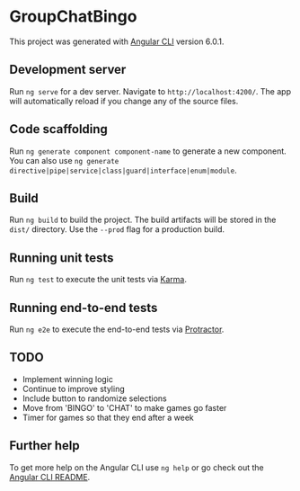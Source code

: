 # GroupChatBingo

This project was generated with [Angular CLI](https://github.com/angular/angular-cli) version 6.0.1.

## Development server

Run `ng serve` for a dev server. Navigate to `http://localhost:4200/`. The app will automatically reload if you change any of the source files.

## Code scaffolding

Run `ng generate component component-name` to generate a new component. You can also use `ng generate directive|pipe|service|class|guard|interface|enum|module`.

## Build

Run `ng build` to build the project. The build artifacts will be stored in the `dist/` directory. Use the `--prod` flag for a production build.

## Running unit tests

Run `ng test` to execute the unit tests via [Karma](https://karma-runner.github.io).

## Running end-to-end tests

Run `ng e2e` to execute the end-to-end tests via [Protractor](http://www.protractortest.org/).

## TODO

* Implement winning logic 
* Continue to improve styling 
* Include button to randomize selections
* Move from 'BINGO' to 'CHAT' to make games go faster
* Timer for games so that they end after a week

## Further help

To get more help on the Angular CLI use `ng help` or go check out the [Angular CLI README](https://github.com/angular/angular-cli/blob/master/README.md).
